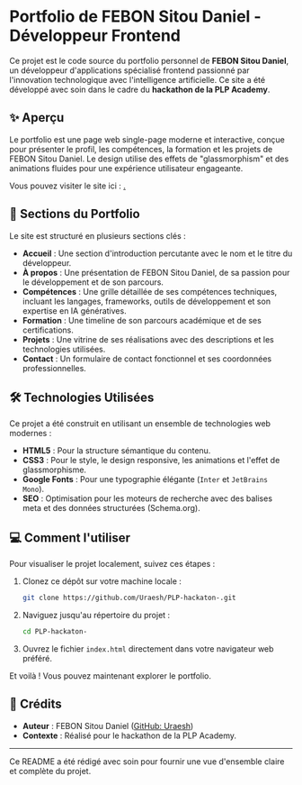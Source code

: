 # Portfolio de FEBON Sitou Daniel - Développeur Frontend

Ce projet est le code source du portfolio personnel de **FEBON Sitou Daniel**, un développeur d'applications spécialisé frontend passionné par l'innovation technologique avec l'intelligence artificielle. Ce site a été développé avec soin dans le cadre du **hackathon de la PLP Academy**.

## ✨ Aperçu

Le portfolio est une page web single-page moderne et interactive, conçue pour présenter le profil, les compétences, la formation et les projets de FEBON Sitou Daniel. Le design utilise des effets de "glassmorphism" et des animations fluides pour une expérience utilisateur engageante.

Vous pouvez visiter le site ici :  [.](https://uraesh.github.io/PLP-hackaton-/)

## 🚀 Sections du Portfolio

Le site est structuré en plusieurs sections clés :

*   **Accueil** : Une section d'introduction percutante avec le nom et le titre du développeur.
*   **À propos** : Une présentation de FEBON Sitou Daniel, de sa passion pour le développement et de son parcours.
*   **Compétences** : Une grille détaillée de ses compétences techniques, incluant les langages, frameworks, outils de développement et son expertise en IA génératives.
*   **Formation** : Une timeline de son parcours académique et de ses certifications.
*   **Projets** : Une vitrine de ses réalisations avec des descriptions et les technologies utilisées.
*   **Contact** : Un formulaire de contact fonctionnel et ses coordonnées professionnelles.

## 🛠️ Technologies Utilisées

Ce projet a été construit en utilisant un ensemble de technologies web modernes :

*   **HTML5** : Pour la structure sémantique du contenu.
*   **CSS3** : Pour le style, le design responsive, les animations et l'effet de glassmorphisme.
*   **Google Fonts** : Pour une typographie élégante (`Inter` et `JetBrains Mono`).
*   **SEO** : Optimisation pour les moteurs de recherche avec des balises meta et des données structurées (Schema.org).

## 💻 Comment l'utiliser

Pour visualiser le projet localement, suivez ces étapes :

1.  Clonez ce dépôt sur votre machine locale :
    ```bash
    git clone https://github.com/Uraesh/PLP-hackaton-.git
    ```
2.  Naviguez jusqu'au répertoire du projet :
    ```bash
    cd PLP-hackaton-
    ```
3.  Ouvrez le fichier `index.html` directement dans votre navigateur web préféré.

Et voilà ! Vous pouvez maintenant explorer le portfolio.

## 📄 Crédits

*   **Auteur** : FEBON Sitou Daniel ([GitHub: Uraesh](https://github.com/Uraesh))
*   **Contexte** : Réalisé pour le hackathon de la PLP Academy.

---

Ce README a été rédigé avec soin pour fournir une vue d'ensemble claire et complète du projet.
